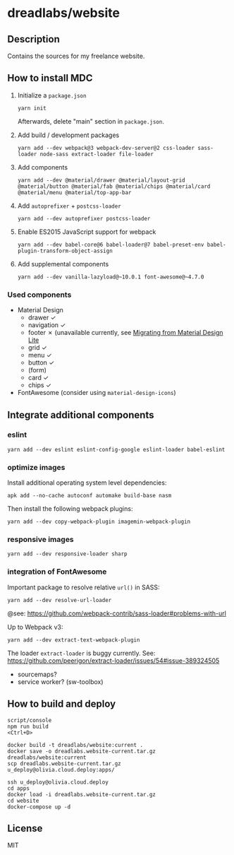 # dreadlabs/website

## Description

Contains the sources for my freelance website.

## How to install MDC

  1. Initialize a `package.json`

         yarn init

     Afterwards, delete "main" section in `package.json`.

  2. Add build / development packages

         yarn add --dev webpack@3 webpack-dev-server@2 css-loader sass-loader node-sass extract-loader file-loader

  3. Add components

         yarn add --dev @material/drawer @material/layout-grid @material/button @material/fab @material/chips @material/card @material/menu @material/top-app-bar

  4. Add `autoprefixer` + `postcss-loader`

         yarn add --dev autoprefixer postcss-loader

  5. Enable ES2015 JavaScript support for webpack

         yarn add --dev babel-core@6 babel-loader@7 babel-preset-env babel-plugin-transform-object-assign

  6. Add supplemental components

         yarn add --dev vanilla-lazyload@~10.0.1 font-awesome@~4.7.0

### Used components

  * Material Design
    * drawer ✓
    * navigation ✓
    * footer ✗ (unavailable currently, see [Migrating from Material Design Lite](https://material.io/develop/web/docs/migrating-from-mdl/)
    * grid ✓
    * menu ✓
    * button ✓
    * (form)
    * card ✓
    * chips ✓
  * FontAwesome (consider using `material-design-icons`)

## Integrate additional components

### eslint

    yarn add --dev eslint eslint-config-google eslint-loader babel-eslint

### optimize images

Install additional operating system level dependencies:
    
    apk add --no-cache autoconf automake build-base nasm

Then install the following webpack plugins:
    
    yarn add --dev copy-webpack-plugin imagemin-webpack-plugin

### responsive images

    yarn add --dev responsive-loader sharp

### integration of FontAwesome

Important package to resolve relative `url()` in SASS:

    yarn add --dev resolve-url-loader

@see: https://github.com/webpack-contrib/sass-loader#problems-with-url

Up to Webpack v3:

    yarn add --dev extract-text-webpack-plugin

The loader `extract-loader` is buggy currently. See: https://github.com/peerigon/extract-loader/issues/54#issue-389324505

  * sourcemaps?
  * service worker? (sw-toolbox)

## How to build and deploy

    script/console
    npm run build
    <Ctrl+D>

    docker build -t dreadlabs/website:current .
    docker save -o dreadlabs.website-current.tar.gz dreadlabs/website:current
    scp dreadlabs.website-current.tar.gz u_deploy@olivia.cloud.deploy:apps/

    ssh u_deploy@olivia.cloud.deploy
    cd apps
    docker load -i dreadlabs.website-current.tar.gz
    cd website
    docker-compose up -d

## License

MIT
